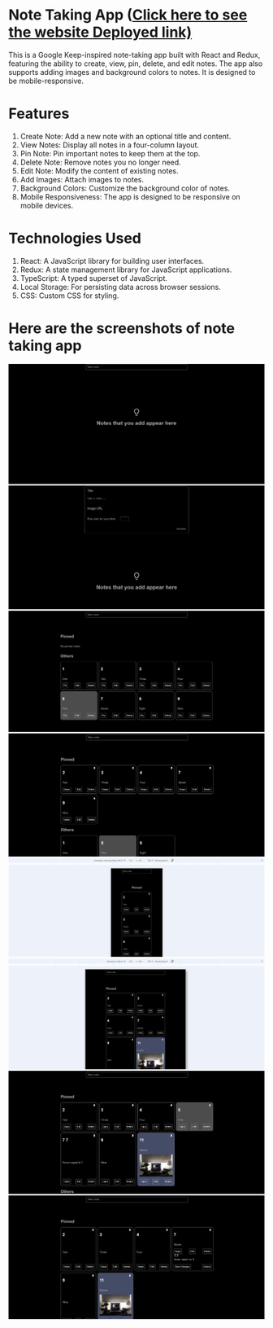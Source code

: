 # Note Taking App ([Click here to see the website Deployed link)](https://note-taking-app-e1356c.netlify.app/)

This is a Google Keep-inspired note-taking app built with React and Redux, featuring the ability to create, view, pin, delete, and edit notes. The app also supports adding images and background colors to notes. It is designed to be mobile-responsive.

# Features

1) Create Note: Add a new note with an optional title and content.
2) View Notes: Display all notes in a four-column layout.
3) Pin Note: Pin important notes to keep them at the top.
4) Delete Note: Remove notes you no longer need.
5) Edit Note: Modify the content of existing notes.
6) Add Images: Attach images to notes.
7) Background Colors: Customize the background color of notes.
8) Mobile Responsiveness: The app is designed to be responsive on mobile devices.

# Technologies Used

1) React: A JavaScript library for building user interfaces.
2) Redux: A state management library for JavaScript applications.
3) TypeScript: A typed superset of JavaScript.
4) Local Storage: For persisting data across browser sessions.
5) CSS: Custom CSS for styling.

# Here are the screenshots of note taking app
![](https://github.com/tarun10001/note-app-ReactJs/blob/main/screen/Screenshot%20(40).png?raw=true)
![](https://github.com/tarun10001/note-app-ReactJs/blob/main/screen/Screenshot%20(41).png?raw=true)
![](https://github.com/tarun10001/note-app-ReactJs/blob/main/screen/Screenshot%20(49).png?raw=true)
![](https://github.com/tarun10001/note-app-ReactJs/blob/main/screen/Screenshot%20(50).png?raw=true)
![](https://github.com/tarun10001/note-app-ReactJs/blob/main/screen/Screenshot%20(52).png?raw=true)
![](https://github.com/tarun10001/note-app-ReactJs/blob/main/screen/Screenshot%20(53).png?raw=true)
![](https://github.com/tarun10001/note-app-ReactJs/blob/main/screen/Screenshot%20(56).png?raw=true)
![](https://github.com/tarun10001/note-app-ReactJs/blob/main/screen/Screenshot%20(54).png?raw=true)
